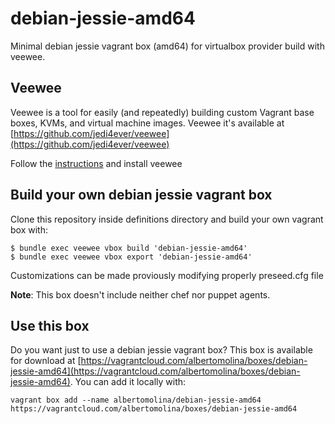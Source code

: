 # debian-jessie-amd64
Minimal debian jessie vagrant box (amd64) for virtualbox provider build with veewee.

## Veewee

Veewee is a tool for easily (and repeatedly) building custom Vagrant base boxes, KVMs, and virtual machine images. Veewee it's available at [https://github.com/jedi4ever/veewee](https://github.com/jedi4ever/veewee)

Follow the [instructions](https://github.com/jedi4ever/veewee/blob/master/doc/installation.md) and install veewee

## Build your own debian jessie vagrant box

Clone this repository inside definitions directory and build your own vagrant box with:

    $ bundle exec veewee vbox build 'debian-jessie-amd64'
    $ bundle exec veewee vbox export 'debian-jessie-amd64'

Customizations can be made proviously modifying properly preseed.cfg file

**Note**: This box doesn't include neither chef nor puppet agents.

## Use this box

Do you want just to use a debian jessie vagrant box? This box is available for download at [https://vagrantcloud.com/albertomolina/boxes/debian-jessie-amd64](https://vagrantcloud.com/albertomolina/boxes/debian-jessie-amd64). You can add it locally with:

    vagrant box add --name albertomolina/debian-jessie-amd64 https://vagrantcloud.com/albertomolina/boxes/debian-jessie-amd64
